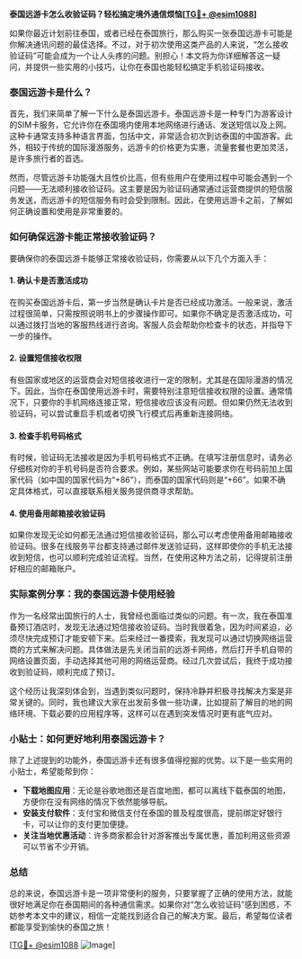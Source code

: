 **泰国远游卡怎么收验证码？轻松搞定境外通信烦恼[[TG💪+ @esim1088](https://t.me/s/esim1088)]**

如果你最近计划前往泰国，或者已经在泰国旅行，那么购买一张泰国远游卡可能是你解决通讯问题的最佳选择。不过，对于初次使用这类产品的人来说，“怎么接收验证码”可能会成为一个让人头疼的问题。别担心！本文将为你详细解答这一疑问，并提供一些实用的小技巧，让你在泰国也能轻松搞定手机验证码接收。

### 泰国远游卡是什么？

首先，我们来简单了解一下什么是泰国远游卡。泰国远游卡是一种专门为游客设计的SIM卡服务，它允许你在泰国境内使用本地网络进行通话、发送短信以及上网。这种卡通常支持多种语言界面，包括中文，非常适合初次到访泰国的中国游客。此外，相较于传统的国际漫游服务，远游卡的价格更为实惠，流量套餐也更加灵活，是许多旅行者的首选。

然而，尽管远游卡功能强大且性价比高，但有些用户在使用过程中可能会遇到一个问题——无法顺利接收验证码。这主要是因为验证码通常通过运营商提供的短信服务发送，而远游卡的短信服务有时会受到限制。因此，在使用远游卡之前，了解如何正确设置和使用是非常重要的。

### 如何确保远游卡能正常接收验证码？

要确保你的泰国远游卡能够正常接收验证码，你需要从以下几个方面入手：

#### 1. 确认卡是否激活成功

在购买泰国远游卡后，第一步当然是确认卡片是否已经成功激活。一般来说，激活过程很简单，只需按照说明书上的步骤操作即可。如果你不确定是否激活成功，可以通过拨打当地的客服热线进行咨询。客服人员会帮助你检查卡的状态，并指导下一步的操作。

#### 2. 设置短信接收权限

有些国家或地区的运营商会对短信接收进行一定的限制，尤其是在国际漫游的情况下。因此，当你在泰国使用远游卡时，需要特别注意短信接收权限的设置。通常情况下，只要你的手机网络连接正常，短信接收应该没有问题。但如果仍然无法收到验证码，可以尝试重启手机或者切换飞行模式后再重新连接网络。

#### 3. 检查手机号码格式

有时候，验证码无法接收是因为手机号码格式不正确。在填写注册信息时，请务必仔细核对你的手机号码是否符合要求。例如，某些网站可能要求你在号码前加上国家代码（如中国的国家代码为“+86”），而泰国的国家代码则是“+66”。如果不确定具体格式，可以直接联系相关服务提供商寻求帮助。

#### 4. 使用备用邮箱接收验证码

如果你发现无论如何都无法通过短信接收验证码，那么可以考虑使用备用邮箱接收验证码。很多在线服务平台都支持通过邮件发送验证码，这样即使你的手机无法接收到短信，也可以顺利完成验证流程。当然，在使用这种方法之前，记得提前注册好相应的邮箱账户。

### 实际案例分享：我的泰国远游卡使用经验

作为一名经常出国旅行的人士，我曾经也面临过类似的问题。有一次，我在泰国准备预订酒店时，发现无法通过短信接收验证码。当时我很着急，因为时间紧迫，必须尽快完成预订才能安顿下来。后来经过一番摸索，我发现可以通过切换网络运营商的方式来解决问题。具体做法是先关闭当前的远游卡网络，然后打开手机自带的网络设置页面，手动选择其他可用的网络运营商。经过几次尝试后，我终于成功接收到验证码，顺利完成了预订。

这个经历让我深刻体会到，当遇到类似问题时，保持冷静并积极寻找解决方案是非常关键的。同时，我也建议大家在出发前多做一些功课，比如提前了解目的地的网络环境、下载必要的应用程序等，这样可以在遇到突发情况时更有底气应对。

### 小贴士：如何更好地利用泰国远游卡？

除了上述提到的功能外，泰国远游卡还有很多值得挖掘的优势。以下是一些实用的小贴士，希望能帮到你：

- **下载地图应用**：无论是谷歌地图还是百度地图，都可以离线下载泰国的地图，方便你在没有网络的情况下依然能够导航。
- **安装支付软件**：支付宝和微信支付在泰国的普及程度很高，提前绑定好银行卡，可以让你的支付更加便捷。
- **关注当地优惠活动**：许多商家都会针对游客推出专属优惠，善加利用这些资源可以节省不少开销。

### 总结

总的来说，泰国远游卡是一项非常便利的服务，只要掌握了正确的使用方法，就能很好地满足你在泰国期间的各种通信需求。如果你对“怎么收验证码”感到困惑，不妨参考本文中的建议，相信一定能找到适合自己的解决方案。最后，希望每位读者都能享受到愉快的泰国之旅！

[[TG💪+ @esim1088](https://t.me/s/esim1088) ![Image](https://i.postimg.cc/4NQfJmqS/Snipaste-2025-05-13-00-14-12.png)]